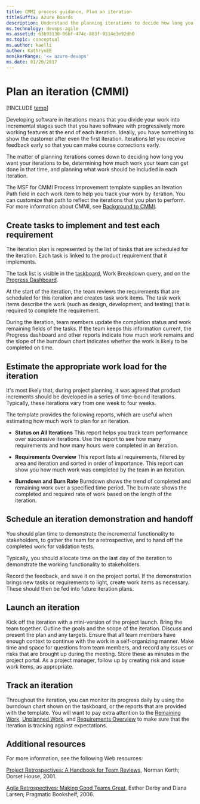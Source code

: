```yaml
---
title: CMMI process guidance, Plan an iteration  
titleSuffix: Azure Boards
description: Understand the planning iterations to decide how long you want your iterations to be, determining how much work your team can get done in that time, and planning what work should be included in each iteration 
ms.technology: devops-agile
ms.assetid: 63b93130-06bf-474c-883f-9514e3e92db0
ms.topic: conceptual
ms.author: kaelli
author: KathrynEE
monikerRange: '<= azure-devops'
ms.date: 01/20/2017
---
```


# Plan an iteration (CMMI)

[!INCLUDE [temp](../../../includes/version-all.md)]

Developing software in iterations means that you divide your work into incremental stages such that you have software with progressively more working features at the end of each iteration. Ideally, you have something to show the customer after even the first iteration. Iterations let you receive feedback early so that you can make course corrections early.  
  
 The matter of planning iterations comes down to deciding how long you want your iterations to be, determining how much work your team can get done in that time, and planning what work should be included in each iteration.  
  
 The MSF for CMMI Process Improvement template supplies an Iteration Path field in each work item to help you track your work by iteration. You can customize that path to reflect the iterations that you plan to perform. For more information about CMMI, see [Background to CMMI](guidance-background-to-cmmi.md).  
  
## Create tasks to implement and test each requirement  
 The iteration plan is represented by the list of tasks that are scheduled for the iteration. Each task is linked to the product requirement that it implements.  
  
 The task list is visible in the [taskboard](../../../sprints/assign-work-sprint.md), Work Breakdown query, and on the [Progress Dashboard](/previous-versions/azure/devops/report/sharepoint-dashboards/progress-dashboard-agile-cmmi).  
  
 At the start of the iteration, the team reviews the requirements that are scheduled for this iteration and creates task work items. The task work items describe the work (such as design, development, and testing) that is required to complete the requirement.  
  
 During the iteration, team members update the completion status and work remaining fields of the tasks. If the team keeps this information current, the Progress dashboard and other reports indicate how much work remains and the slope of the burndown chart indicates whether the work is likely to be completed on time.  
  
##  <a name="PlanningTimeBound"></a> Estimate the appropriate work load for the iteration  
 It's most likely that, during project planning, it was agreed that product increments should be developed in a series of time-bound iterations. Typically, these iterations vary from one week to four weeks.  
  
 The template provides the following reports, which are useful when estimating how much work to plan for an iteration.  
  
-   **Status on All Iterations** This report helps you track team performance over successive iterations. Use the report to see how many requirements and how many hours were completed in an iteration.  
  
-   **Requirements Overview** This report lists all requirements, filtered by area and iteration and sorted in order of importance. This report can show you how much work was completed by the team in an iteration.  
  
-   **Burndown and Burn Rate** Burndown shows the trend of completed and remaining work over a specified time period. The burn rate shows the completed and required rate of work based on the length of the iteration.  
  
##  <a name="Handoff"></a> Schedule an iteration demonstration and handoff  
 You should plan time to demonstrate the incremental functionality to stakeholders, to gather the team for a retrospective, and to hand off the completed work for validation tests.  
  
 Typically, you should allocate time on the last day of the iteration to demonstrate the working functionality to stakeholders.  
  
 Record the feedback, and save it on the project portal. If the demonstration brings new tasks or requirements to light, create work items as necessary. These should then be fed into future iteration plans.  
  
##  <a name="Launch"></a> Launch an iteration  
 Kick off the iteration with a mini-version of the project launch. Bring the team together. Outline the goals and the scope of the iteration. Discuss and present the plan and any targets. Ensure that all team members have enough context to continue with the work in a self-organizing manner. Make time and space for questions from team members, and record any issues or risks that are brought up during the meeting. Store these as minutes in the project portal. As a project manager, follow up by creating risk and issue work items, as appropriate.  
  
##  <a name="Tracking"></a> Track an iteration  
 Throughout the iteration, you can monitor its progress daily by using the burndown chart shown on the taskboard, or the reports that are provided with the template. You will want to pay extra attention to the [Remaining Work](../../../../report/sql-reports/remaining-work-report.md), [Unplanned Work](../../../../report/sql-reports/unplanned-work.md), and [Requirements Overview](../../../../report/sql-reports/requirements-overview-report-cmmi.md) to make sure that the iteration is tracking against expectations.  
  
##  <a name="AdditionalResources"></a> Additional resources  
 For more information, see the following Web resources:  
  
 [Project Retrospectives: A Handbook for Team Reviews](https://go.microsoft.com/fwlink/?LinkId=179023), Norman Kerth; Dorset House, 2001.  
  
 [Agile Retrospectives: Making Good Teams Great](https://go.microsoft.com/fwlink/?LinkId=179024), Esther Derby and Diana Larsen; Pragmatic Bookshelf, 2006.